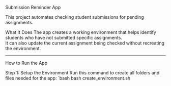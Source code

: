 Submission Reminder App

This project automates checking student submissions for pending assignments.

What It Does
The app creates a working environment that helps identify students who have not submitted specific assignments.  
It can also update the current assignment being checked without recreating the environment.

---

 How to Run the App

Step 1: Setup the Environment
Run this command to create all folders and files needed for the app:
`bash
bash create_environment.sh

